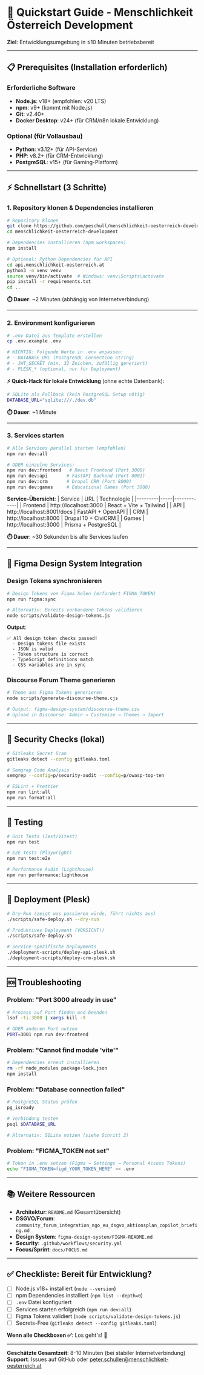 # 🚀 Quickstart Guide - Menschlichkeit Österreich Development

**Ziel**: Entwicklungsumgebung in ≤10 Minuten betriebsbereit

---

## 📋 Prerequisites (Installation erforderlich)

### Erforderliche Software
- **Node.js**: v18+ (empfohlen: v20 LTS)
- **npm**: v9+ (kommt mit Node.js)
- **Git**: v2.40+
- **Docker Desktop**: v24+ (für CRM/n8n lokale Entwicklung)

### Optional (für Vollausbau)
- **Python**: v3.12+ (für API-Service)
- **PHP**: v8.2+ (für CRM-Entwicklung)
- **PostgreSQL**: v15+ (für Gaming-Platform)

---

## ⚡ Schnellstart (3 Schritte)

### 1. Repository klonen & Dependencies installieren

```bash
# Repository klonen
git clone https://github.com/peschull/menschlichkeit-oesterreich-development.git
cd menschlichkeit-oesterreich-development

# Dependencies installieren (npm workspaces)
npm install

# Optional: Python Dependencies für API
cd api.menschlichkeit-oesterreich.at
python3 -m venv venv
source venv/bin/activate  # Windows: venv\Scripts\activate
pip install -r requirements.txt
cd ..
```

**⏱️ Dauer**: ~2 Minuten (abhängig von Internetverbindung)

---

### 2. Environment konfigurieren

```bash
# .env Datei aus Template erstellen
cp .env.example .env

# WICHTIG: Folgende Werte in .env anpassen:
# - DATABASE_URL (PostgreSQL Connection String)
# - JWT_SECRET (min. 32 Zeichen, zufällig generiert)
# - PLESK_* (optional, nur für Deployment)
```

**⚡ Quick-Hack für lokale Entwicklung** (ohne echte Datenbank):
```bash
# SQLite als Fallback (kein PostgreSQL Setup nötig)
DATABASE_URL="sqlite:///./dev.db"
```

**⏱️ Dauer**: ~1 Minute

---

### 3. Services starten

```bash
# Alle Services parallel starten (empfohlen)
npm run dev:all

# ODER einzelne Services:
npm run dev:frontend   # React Frontend (Port 3000)
npm run dev:api       # FastAPI Backend (Port 8001)
npm run dev:crm       # Drupal CRM (Port 8000)
npm run dev:games     # Educational Games (Port 3000)
```

**Service-Übersicht**:
| Service | URL | Technologie |
|---------|-----|-------------|
| Frontend | http://localhost:3000 | React + Vite + Tailwind |
| API | http://localhost:8001/docs | FastAPI + OpenAPI |
| CRM | http://localhost:8000 | Drupal 10 + CiviCRM |
| Games | http://localhost:3000 | Prisma + PostgreSQL |

**⏱️ Dauer**: ~30 Sekunden bis alle Services laufen

---

## 🎨 Figma Design System Integration

### Design Tokens synchronisieren

```bash
# Design Tokens von Figma holen (erfordert FIGMA_TOKEN)
npm run figma:sync

# Alternativ: Bereits vorhandene Tokens validieren
node scripts/validate-design-tokens.js
```

**Output**:
```
✅ All design token checks passed!
  - Design tokens file exists
  - JSON is valid
  - Token structure is correct
  - TypeScript definitions match
  - CSS variables are in sync
```

### Discourse Forum Theme generieren

```bash
# Theme aus Figma Tokens generieren
node scripts/generate-discourse-theme.cjs

# Output: figma-design-system/discourse-theme.css
# Upload in Discourse: Admin → Customize → Themes → Import
```

---

## 🔐 Security Checks (lokal)

```bash
# Gitleaks Secret Scan
gitleaks detect --config gitleaks.toml

# Semgrep Code Analysis
semgrep --config=p/security-audit --config=p/owasp-top-ten

# ESLint + Prettier
npm run lint:all
npm run format:all
```

---

## 🧪 Testing

```bash
# Unit Tests (Jest/Vitest)
npm run test

# E2E Tests (Playwright)
npm run test:e2e

# Performance Audit (Lighthouse)
npm run performance:lighthouse
```

---

## 🚢 Deployment (Plesk)

```bash
# Dry-Run (zeigt was passieren würde, führt nichts aus)
./scripts/safe-deploy.sh --dry-run

# Produktives Deployment (VORSICHT!)
./scripts/safe-deploy.sh

# Service-spezifische Deployments
./deployment-scripts/deploy-api-plesk.sh
./deployment-scripts/deploy-crm-plesk.sh
```

---

## 🆘 Troubleshooting

### Problem: "Port 3000 already in use"
```bash
# Prozess auf Port finden und beenden
lsof -ti:3000 | xargs kill -9

# ODER anderen Port nutzen
PORT=3001 npm run dev:frontend
```

### Problem: "Cannot find module 'vite'"
```bash
# Dependencies erneut installieren
rm -rf node_modules package-lock.json
npm install
```

### Problem: "Database connection failed"
```bash
# PostgreSQL Status prüfen
pg_isready

# Verbindung testen
psql $DATABASE_URL

# Alternativ: SQLite nutzen (siehe Schritt 2)
```

### Problem: "FIGMA_TOKEN not set"
```bash
# Token in .env setzen (Figma → Settings → Personal Access Tokens)
echo "FIGMA_TOKEN=figd_YOUR_TOKEN_HERE" >> .env
```

---

## 📚 Weitere Ressourcen

- **Architektur**: `README.md` (Gesamtübersicht)
- **DSGVO/Forum**: `community_forum_integration_ngo_eu_dsgvo_aktionsplan_copilot_briefing.md`
- **Design System**: `figma-design-system/FIGMA-README.md`
- **Security**: `.github/workflows/security.yml`
- **Focus/Sprint**: `docs/FOCUS.md`

---

## ✅ Checkliste: Bereit für Entwicklung?

- [ ] Node.js v18+ installiert (`node --version`)
- [ ] npm Dependencies installiert (`npm list --depth=0`)
- [ ] `.env` Datei konfiguriert
- [ ] Services starten erfolgreich (`npm run dev:all`)
- [ ] Figma Tokens validiert (`node scripts/validate-design-tokens.js`)
- [ ] Secrets-Free (`gitleaks detect --config gitleaks.toml`)

**Wenn alle Checkboxen ✅**: Los geht's! 🎉

---

**Geschätzte Gesamtzeit**: 8-10 Minuten (bei stabiler Internetverbindung)  
**Support**: Issues auf GitHub oder [peter.schuller@menschlichkeit-oesterreich.at](mailto:peter.schuller@menschlichkeit-oesterreich.at)
